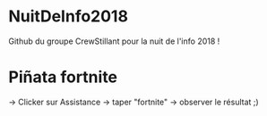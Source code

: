 # NuitDeInfo2018
Github du groupe CrewStillant pour la nuit de l'info 2018 !

# Piñata fortnite
-> Clicker sur Assistance
-> taper "fortnite"
-> observer le résultat ;)
